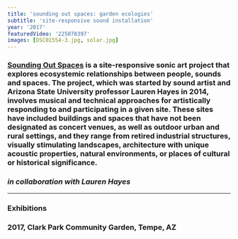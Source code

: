 ```yaml
---
title: 'sounding out spaces: garden ecologies'
subtitle: 'site-responsive sound installation'
year: '2017'
featuredVideo: '225078397'
images: [DSC01554-3.jpg, solar.jpg]
---
```


### [Sounding Out Spaces](https://www.pariesa.com/single-post/garden-ecologies) is a site-responsive sonic art project that explores ecosystemic relationships between people, sounds and spaces. The project, which was started by sound artist and Arizona State University professor Lauren Hayes in 2014, involves musical and technical approaches for artistically responding to and participating in a given site. These sites have included buildings and spaces that have not been designated as concert venues, as well as outdoor urban and rural settings, and they range from retired industrial structures, visually stimulating landscapes, architecture with unique acoustic properties, natural environments, or places of cultural or historical significance.

### _in collaboration with Lauren Hayes_

---

### **Exhibitions**

### 2017, Clark Park Community Garden, Tempe, AZ
